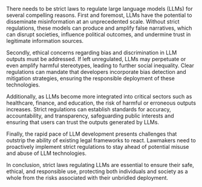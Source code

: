 There needs to be strict laws to regulate large language models (LLMs) for several compelling reasons. First and foremost, LLMs have the potential to disseminate misinformation at an unprecedented scale. Without strict regulations, these models can produce and amplify false narratives, which can disrupt societies, influence political outcomes, and undermine trust in legitimate information sources. 

Secondly, ethical concerns regarding bias and discrimination in LLM outputs must be addressed. If left unregulated, LLMs may perpetuate or even amplify harmful stereotypes, leading to further social inequality. Clear regulations can mandate that developers incorporate bias detection and mitigation strategies, ensuring the responsible deployment of these technologies.

Additionally, as LLMs become more integrated into critical sectors such as healthcare, finance, and education, the risk of harmful or erroneous outputs increases. Strict regulations can establish standards for accuracy, accountability, and transparency, safeguarding public interests and ensuring that users can trust the outputs generated by LLMs.

Finally, the rapid pace of LLM development presents challenges that outstrip the ability of existing legal frameworks to react. Lawmakers need to proactively implement strict regulations to stay ahead of potential misuse and abuse of LLM technologies.

In conclusion, strict laws regulating LLMs are essential to ensure their safe, ethical, and responsible use, protecting both individuals and society as a whole from the risks associated with their unbridled deployment.